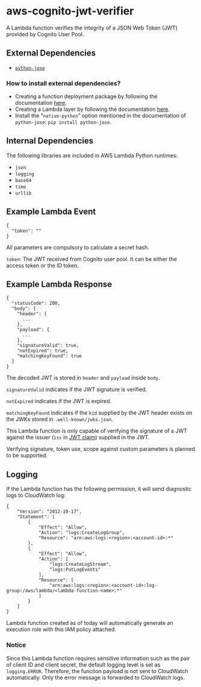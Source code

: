 # aws-cognito-jwt-verifier
A Lambda function verifies the integrity of a JSON Web Token (JWT) provided by Cognito User Pool.

## External Dependencies

- [`python-jose`](https://github.com/mpdavis/python-jose)

### How to install external dependencies?

- Creating a function deployment package by following the documentation [here](https://docs.aws.amazon.com/lambda/latest/dg/python-package.html#python-package-dependencies).
- Creating a Lambda layer by following the documentation [here](https://docs.aws.amazon.com/lambda/latest/dg/configuration-layers.html#configuration-layers-path).
- Install the “`native-python`” option mentioned in the documentation of `python-jose`: `pip install python-jose`.

## Internal Dependencies

The following libraries are included in AWS Lambda Python runtimes:

- `json`
- `logging`
- `base64`
- `time`
- `urllib`

## Example Lambda Event

```
{
  "token": ""
}
```

All parameters are compulsory to calculate a secret hash.

`token`: The JWT received from Cognito user pool. It can be either the access token or the ID token.

## Example Lambda Response

```
{
  "statusCode": 200,
  "body": {
    "header": {
      ...
    },
    "payload": {
      ...
    },
    "signatureValid": true,
    "notExpired": true,
    "matchingKeyFound": true
  }
}
```

The decoded JWT is stored in `header` and `payload` inside `body`.

`signatureValid` indicates if the JWT signature is verified.

`notExpired` indicates if the JWT is expired.

`matchingKeyFound` indicates if the `kid` supplied by the JWT header exists on the JWKs stored in `.well-known/jwks.json`.

This Lambda function is only capable of verifying the signature of a JWT against the issuer (`iss` in [JWT claim](https://docs.aws.amazon.com/cognito/latest/developerguide/amazon-cognito-user-pools-using-tokens-with-identity-providers.html)) supplied in the JWT.

Verifying signature, token use, scope against custom parameters is planned to be supported.

## Logging

If the Lambda function has the following permission, it will send diagnostic logs to CloudWatch log:

```
{
    "Version": "2012-10-17",
    "Statement": [
        {
            "Effect": "Allow",
            "Action": "logs:CreateLogGroup",
            "Resource": "arn:aws:logs:<region>:<account-id>:*"
        },
        {
            "Effect": "Allow",
            "Action": [
                "logs:CreateLogStream",
                "logs:PutLogEvents"
            ],
            "Resource": [
                "arn:aws:logs:<region>:<account-id>:log-group:/aws/lambda/<lambda-function-name>:*"
            ]
        }
    ]
}
```

Lambda function created as of today will automatically generate an execution role with this IAM policy attached.

### Notice

Since this Lambda function requires sensitive information such as the pair of client ID and client secret, the default logging level is set as `logging.ERROR`. Therefore, the function payload is not sent to CloudWatch automatically. Only the error message is forwarded to CloudWatch logs.